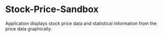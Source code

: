 # Stock-Price-Sandbox
Application displays stock price data and statistical information from the price data graphically.
